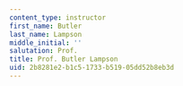 ```yaml
---
content_type: instructor
first_name: Butler
last_name: Lampson
middle_initial: ''
salutation: Prof.
title: Prof. Butler Lampson
uid: 2b8281e2-b1c5-1733-b519-05dd52b8eb3d
---
```

